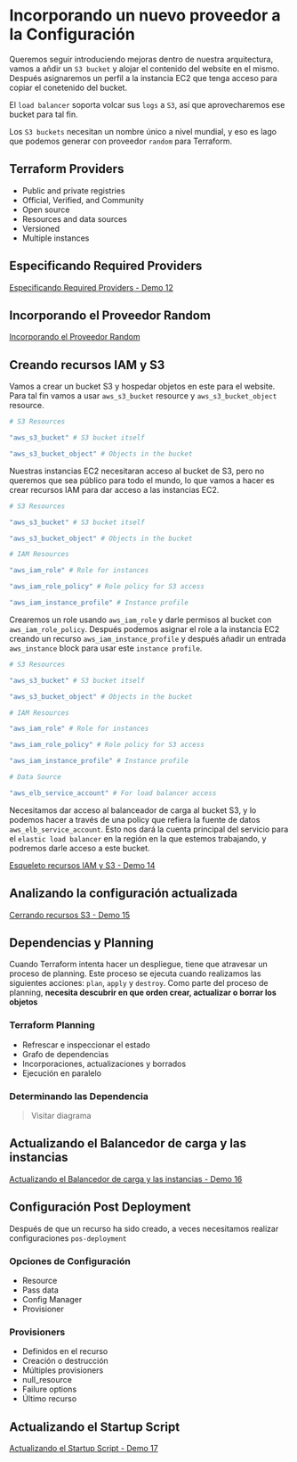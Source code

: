# Incorporando un nuevo proveedor a la Configuración

Queremos seguir introduciendo mejoras dentro de nuestra arquitectura, vamos a añdir un `S3 bucket` y alojar el contenido del website en el mismo. Después asignaremos un perfil a la instancia EC2 que tenga acceso para copiar el conetenido del bucket.

El `load balancer` soporta volcar sus `logs` a `S3`, así que aprovecharemos ese bucket para tal fin.

Los `S3 buckets` necesitan un nombre único a nivel mundial, y eso es lago que podemos generar con proveedor `random` para Terraform.

## Terraform Providers

* Public and private registries
* Official, Verified, and Community
* Open source
* Resources and data sources
* Versioned
* Multiple instances

## Especificando Required Providers

[Especificando Required Providers - Demo 12](12-demo.md)

## Incorporando el Proveedor Random 

[Incorporando el Proveedor Random](13-demo.md)

## Creando recursos IAM y S3

Vamos a crear un bucket S3 y hospedar objetos en este para el website. Para tal fin vamos a usar `aws_s3_bucket` resource y `aws_s3_bucket_object` resource. 


```tf
# S3 Resources

"aws_s3_bucket" # S3 bucket itself

"aws_s3_bucket_object" # Objects in the bucket
```

Nuestras instancias EC2 necesitaran acceso al bucket de S3, pero no queremos que sea público para todo el mundo, lo que vamos a hacer es crear recursos IAM para dar acceso a las instancias EC2.

```tf
# S3 Resources

"aws_s3_bucket" # S3 bucket itself

"aws_s3_bucket_object" # Objects in the bucket

# IAM Resources

"aws_iam_role" # Role for instances

"aws_iam_role_policy" # Role policy for S3 access

"aws_iam_instance_profile" # Instance profile
```


Crearemos un role usando `aws_iam_role` y darle permisos al bucket con `aws_iam_role_policy`. Después podemos asignar el role a la instancia EC2 creando un recurso `aws_iam_instance_profile` y después añadir un entrada `aws_instance` block para usar este  `instance profile`. 

```tf
# S3 Resources

"aws_s3_bucket" # S3 bucket itself

"aws_s3_bucket_object" # Objects in the bucket

# IAM Resources

"aws_iam_role" # Role for instances

"aws_iam_role_policy" # Role policy for S3 access

"aws_iam_instance_profile" # Instance profile

# Data Source

"aws_elb_service_account" # For load balancer access
```

Necesitamos dar acceso al balanceador de carga al bucket S3, y lo podemos hacer a través de una policy que refiera la fuente de datos `aws_elb_service_account`. Esto nos dará la cuenta principal del servicio para el `elastic load balancer` en la región en la que estemos trabajando, y podremos darle acceso a este bucket.

[Esqueleto recursos IAM y S3 - Demo 14](14-demo.md)

## Analizando la configuración actualizada

[Cerrando recursos S3 - Demo 15](15-demo.md)

## Dependencias y Planning

Cuando Terraform intenta hacer un despliegue, tiene que atravesar un proceso de planning. Este proceso se ejecuta cuando realizamos las siguientes acciones: `plan`, `apply` y `destroy`. Como parte del proceso de planning, **necesita descubrir en que orden crear, actualizar o borrar los objetos**

### Terraform Planning 

* Refrescar e inspeccionar el estado
* Grafo de dependencias
* Incorporaciones, actualizaciones y borrados
* Ejecución en paralelo

### Determinando las Dependencia

> Visitar diagrama

## Actualizando el Balancedor de carga y las instancias

[Actualizando el Balancedor de carga y las instancias - Demo 16](16-demo.md)

## Configuración Post Deployment

Después de que un recurso ha sido creado, a veces necesitamos realizar configuraciones `pos-deployment`

### Opciones de Configuración

* Resource 
* Pass data
* Config Manager
* Provisioner

### Provisioners

* Definidos en el recurso
* Creación o destrucción
* Múltiples provisioners
* null_resource
* Failure options
* Último recurso 

## Actualizando el Startup Script

[Actualizando el Startup Script - Demo 17](17-demo.md)